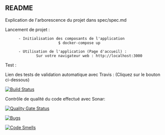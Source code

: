 README
-----------------
Explication de l'arborescence du projet dans spec/spec.md

Lancement de projet :
          
          - Initialisation des composants de l'application
                            $ docker-compose up

          - Utilisation de l'application (Page d'accueil) :
                  Sur votre navigateur web : http://localhost:3000

Test :

  Lien des tests de validation automatique avec Travis :
  (Cliquez sur le bouton ci-dessous)
  
   [![Build Status](https://travis-ci.org/MartialDuv/CdP-2018-1_4.svg?branch=master)](https://travis-ci.org/MartialDuv/CdP-2018-1_4)
          
 Contrôle de qualité du code effectué avec Sonar:
 
   [![Quality Gate Status](https://sonarcloud.io/api/project_badges/measure?project=CdP-2018-1_4&metric=alert_status)](https://sonarcloud.io/dashboard?id=CdP-2018-1_4)
          
   [![Bugs](https://sonarcloud.io/api/project_badges/measure?project=CdP-2018-1_4&metric=bugs)](https://sonarcloud.io/dashboard?id=CdP-2018-1_4)
   
  [![Code Smells](https://sonarcloud.io/api/project_badges/measure?project=CdP-2018-1_4&metric=code_smells)](https://sonarcloud.io/dashboard?id=CdP-2018-1_4)
